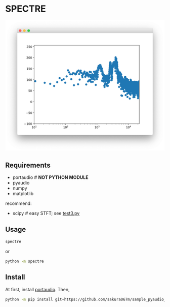 SPECTRE
=======

![overview](images/screenshot_mac.png)


Requirements
------------
* portaudio  # **NOT PYTHON MODULE**
* pyaudio
* numpy
* matplotlib


recommend:
* scipy  # easy STFT; see [test3.py](./test3.py)

Usage
-----
```bash
spectre
```
or
```bash
python -m spectre
```


Install
-------
At first, install [portaudio](http://www.portaudio.com).
Then,
```bash
python -m pip install git+https://github.com/sakura067m/sample_pyaudio_stft.git
```
